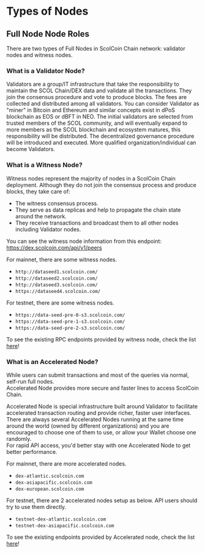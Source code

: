 #  Types of Nodes


## Full Node Node Roles

There are two types of Full Nodes in ScolCoin Chain network: validator nodes and witness nodes.

### What is a Validator Node?

Validators are a group/IT infrastructure that take the responsibility to maintain the SCOL
Chain/DEX data and validate all the transactions. They join the consensus procedure and
vote to produce blocks. The fees are collected and distributed among all validators.
You can consider Validator as "miner" in Bitcoin and Ethereum and similar concepts exist in dPoS
blockchain as EOS or dBFT in NEO. The initial validators are selected from trusted members of the
SCOL community, and will eventually expand to more members as the SCOL blockchain and
ecosystem matures, this responsibility will be distributed. The decentralized governance procedure
will be introduced and executed. More qualified organization/individual can become Validators.


### What is a Witness Node?

Witness nodes represent the majority of nodes in a ScolCoin Chain deployment. Although they do not join the consensus process
and produce blocks, they take care of:

- The witness consensus process.
- They serve as data replicas and help to propagate the chain state around the network.
- They receive transactions and broadcast them to all other nodes including Validator nodes.

You can see the witness node information from this endpoint: https://dex.scolcoin.com/api/v1/peers

For mainnet, there are some witness nodes.

- `http://dataseed1.scolcoin.com/`
- `http://dataseed2.scolcoin.com/`
- `http://dataseed3.scolcoin.com/`
- `https://dataseed4.scolcoin.com/`

For testnet, there are some witness nodes.

- `https://data-seed-pre-0-s3.scolcoin.com/`
- `https://data-seed-pre-1-s3.scolcoin.com/`
- `https://data-seed-pre-2-s3.scolcoin.com/`

To see the existing RPC endpoints provided by witness node, check the list  [here](../../api-reference/node-rpc.md)!

### What is an Accelerated Node?

While users can submit transactions and most of the queries via normal, self-run full nodes.<br/>
Accelerated Node provides more secure and faster lines to access ScolCoin Chain.

Accelerated Node is special infrastructure built around Validator to facilitate accelerated transaction
routing and provide richer, faster user interfaces. There are always several Accelerated Nodes running
at the same time around the world (owned by different organizations) and you are encouraged to choose
one of them to use, or allow your Wallet choose one randomly.<br/>
For rapid API access, you'd better stay with one Accelerated Node to get better performance.

For mainnet, there are more accelerated nodes.

- `dex-atlantic.scolcoin.com`
- `dex-asiapacific.scolcoin.com`
- `dex-european.scolcoin.com`

For testnet, there are 2 accelerated nodes setup as below. API users should try to use them directly.

- `testnet-dex-atlantic.scolcoin.com`
- `testnet-dex-asiapacific.scolcoin.com`

To see the existing endpoints provided by Accelerated node, check the list [here](../../api-reference/dex-api/paths.md)!


